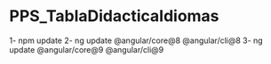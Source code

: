 # PPS_TablaDidacticaIdiomas

1- npm update
2- ng update @angular/core@8 @angular/cli@8
3- ng update @angular/core@9 @angular/cli@9